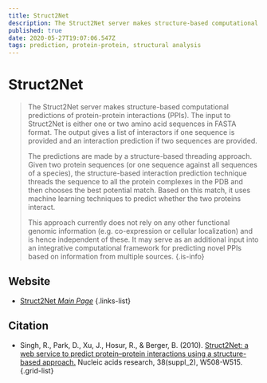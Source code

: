 ```yaml
---
title: Struct2Net
description: The Struct2Net server makes structure-based computational predictions of protein-protein interactions (PPIs).
published: true
date: 2020-05-27T19:07:06.547Z
tags: prediction, protein-protein, structural analysis
---
```


# Struct2Net

> The Struct2Net server makes structure-based computational predictions of protein-protein interactions (PPIs). The input to Struct2Net is either one or two amino acid sequences in FASTA format. The output gives a list of interactors if one sequence is provided and an interaction prediction if two sequences are provided.
>
> The predictions are made by a structure-based threading approach. Given two protein sequences (or one sequence against all sequences of a species), the structure-based interaction prediction technique threads the sequence to all the protein complexes in the PDB and then chooses the best potential match. Based on this match, it uses machine learning techniques to predict whether the two proteins interact.
>
> This approach currently does not rely on any other functional genomic information (e.g. co-expression or cellular localization) and is hence independent of these. It may serve as an additional input into an integrative computational framework for predicting novel PPIs based on information from multiple sources.
{.is-info}

 

## Website 

- [Struct2Net *Main Page*](http://cb.csail.mit.edu/cb/struct2net/webserver/)
 {.links-list}

## Citation 

- Singh, R., Park, D., Xu, J., Hosur, R., & Berger, B. (2010). [Struct2Net: a web service to predict protein–protein interactions using a structure-based approach.](https://academic.oup.com/nar/article/38/suppl_2/W508/1118989) Nucleic acids research, 38(suppl_2), W508-W515.
{.grid-list}